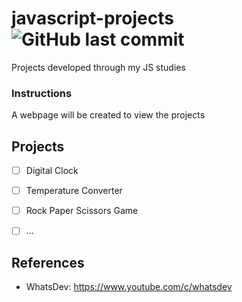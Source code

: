 # javascript-projects <img alt="GitHub last commit" src="https://img.shields.io/github/last-commit/pierrebomfim/fazentech-tasks">
Projects developed through my JS studies
### Instructions
A webpage will be created to view the projects

## Projects

 - [ ] Digital Clock
 - [ ] Temperature Converter
 - [ ] Rock Paper Scissors Game
 - [ ] ...


## References

- WhatsDev: https://www.youtube.com/c/whatsdev
